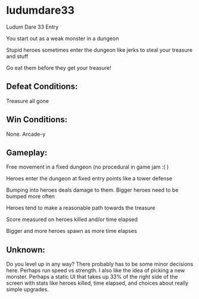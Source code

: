 # ludumdare33
Ludum Dare 33 Entry


You start out as a weak monster in a dungeon

Stupid heroes sometimes enter the dungeon like jerks to steal your treasure and stuff

Go eat them before they get your treasure!

## Defeat Conditions:
Treasure all gone

## Win Conditions:
None. Arcade-y

## Gameplay:
Free movement in a fixed dungeon (no procedural in game jam :( )

Heroes enter the dungeon at fixed entry points like a tower defense

Bumping into heroes deals damage to them. Bigger heroes need to be bumped more often

Heroes tend to make a reasonable path towards the treasure

Score measured on heroes killed and/or time elapsed

Bigger and more heroes spawn as more time elapses


## Unknown:
Do you level up in any way? There probably has to be some minor decisions here. Perhaps run speed vs strength. I also like the idea of picking a new monster. Perhaps a static UI that takes up 33% of the right side of the screen with stats like heroes killed, time elapsed, and choices about really simple upgrades.
